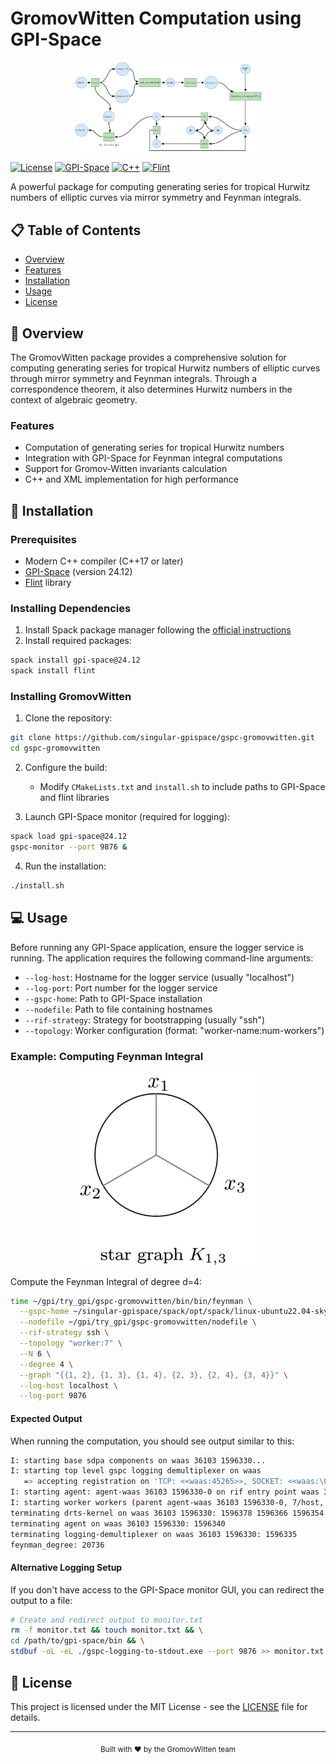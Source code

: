 # GromovWitten Computation using GPI-Space

<div align="center">
  <img src="include/feynman/petri.png" alt="Petri Net" width="300"/>
</div>

[![License](https://img.shields.io/badge/license-MIT-blue.svg)](LICENSE)
[![GPI-Space](https://img.shields.io/badge/GPI--Space-24.12-blue)](https://www.gpi-space.de/)
[![C++](https://img.shields.io/badge/C++-17-blue.svg)](https://isocpp.org/)
[![Flint](https://img.shields.io/badge/Flint-2.9.0-green.svg)](https://github.com/wbhart/flint2)

A powerful package for computing generating series for tropical Hurwitz numbers of elliptic curves via mirror symmetry and Feynman integrals.

## 📋 Table of Contents

- [Overview](#overview)
- [Features](#features)
- [Installation](#installation)
- [Usage](#usage)
- [License](#license)

## 🌟 Overview

The GromovWitten package provides a comprehensive solution for computing generating series for tropical Hurwitz numbers of elliptic curves through mirror symmetry and Feynman integrals. Through a correspondence theorem, it also determines Hurwitz numbers in the context of algebraic geometry.

### Features

- Computation of generating series for tropical Hurwitz numbers
- Integration with GPI-Space for Feynman integral computations
- Support for Gromov-Witten invariants calculation
- C++ and XML implementation for high performance

## 🚀 Installation

### Prerequisites

- Modern C++ compiler (C++17 or later)
- [GPI-Space](https://www.gpi-space.de/) (version 24.12)
- [Flint](https://github.com/wbhart/flint2) library

### Installing Dependencies

1. Install Spack package manager following the [official instructions](https://spack.readthedocs.io/en/latest/getting_started.html)
2. Install required packages:

```bash
spack install gpi-space@24.12
spack install flint
```

### Installing GromovWitten

1. Clone the repository:

```bash
git clone https://github.com/singular-gpispace/gspc-gromovwitten.git
cd gspc-gromovwitten
```

2. Configure the build:

   - Modify `CMakeLists.txt` and `install.sh` to include paths to GPI-Space and flint libraries
3. Launch GPI-Space monitor (required for logging):

```bash
spack load gpi-space@24.12
gspc-monitor --port 9876 &
```

4. Run the installation:

```bash
./install.sh
```

## 💻 Usage

Before running any GPI-Space application, ensure the logger service is running. The application requires the following command-line arguments:

- `--log-host`: Hostname for the logger service (usually "localhost")
- `--log-port`: Port number for the logger service
- `--gspc-home`: Path to GPI-Space installation
- `--nodefile`: Path to file containing hostnames
- `--rif-strategy`: Strategy for bootstrapping (usually "ssh")
- `--topology`: Worker configuration (format: "worker-name:num-workers")

### Example: Computing Feynman Integral

<div align="center">
  <img src="include/feynman/star_graph.png" alt="Petri Net" width="300"/>
</div>

Compute the Feynman Integral of degree d=4:

```bash
time ~/gpi/try_gpi/gspc-gromovwitten/bin/bin/feynman \
  --gspc-home ~/singular-gpispace/spack/opt/spack/linux-ubuntu22.04-skylake/gcc-11.3.0/gpi-space-24.12-jz6b4m6ql54fmhkpq6gbico2neic3kd5/ \
  --nodefile ~/gpi/try_gpi/gspc-gromovwitten/nodefile \
  --rif-strategy ssh \
  --topology "worker:7" \
  --N 6 \
  --degree 4 \
  --graph "{{1, 2}, {1, 3}, {1, 4}, {2, 3}, {2, 4}, {3, 4}}" \
  --log-host localhost \
  --log-port 9876
```

#### Expected Output

When running the computation, you should see output similar to this:

```bash
I: starting base sdpa components on waas 36103 1596330...
I: starting top level gspc logging demultiplexer on waas
   => accepting registration on 'TCP: <<waas:45265>>, SOCKET: <<waas:\0bbe38>>'
I: starting agent: agent-waas 36103 1596330-0 on rif entry point waas 36103 1596330
I: starting worker workers (parent agent-waas 36103 1596330-0, 7/host, unlimited, 0 SHM) with parent agent-waas 36103 1596330-0 on rif entry point waas 36103 1596330
terminating drts-kernel on waas 36103 1596330: 1596378 1596366 1596354 1596372 1596360 1596348 1596384
terminating agent on waas 36103 1596330: 1596340
terminating logging-demultiplexer on waas 36103 1596330: 1596335
feynman_degree: 20736
```

#### Alternative Logging Setup

If you don't have access to the GPI-Space monitor GUI, you can redirect the output to a file:

```bash
# Create and redirect output to monitor.txt
rm -f monitor.txt && touch monitor.txt && \
cd /path/to/gpi-space/bin && \
stdbuf -oL -eL ./gspc-logging-to-stdout.exe --port 9876 >> monitor.txt 2>&1
```

## 📄 License

This project is licensed under the MIT License - see the [LICENSE](LICENSE) file for details.

---

<div align="center">
  <sub>Built with ❤️ by the GromovWitten team</sub>
</div>
